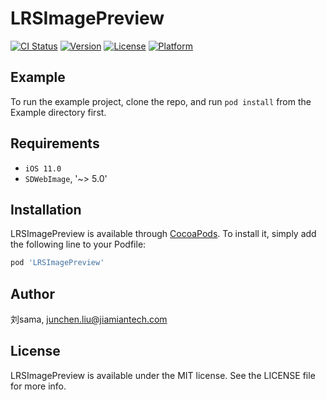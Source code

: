 # LRSImagePreview

[![CI Status](https://img.shields.io/travis/刘sama/LRSImagePreview.svg?style=flat)](https://travis-ci.org/刘sama/LRSImagePreview)
[![Version](https://img.shields.io/cocoapods/v/LRSImagePreview.svg?style=flat)](https://cocoapods.org/pods/LRSImagePreview)
[![License](https://img.shields.io/cocoapods/l/LRSImagePreview.svg?style=flat)](https://cocoapods.org/pods/LRSImagePreview)
[![Platform](https://img.shields.io/cocoapods/p/LRSImagePreview.svg?style=flat)](https://cocoapods.org/pods/LRSImagePreview)

## Example

To run the example project, clone the repo, and run `pod install` from the Example directory first.

## Requirements

- `iOS 11.0`
- `SDWebImage`, '~> 5.0'

## Installation

LRSImagePreview is available through [CocoaPods](https://cocoapods.org). To install
it, simply add the following line to your Podfile:

```ruby
pod 'LRSImagePreview'
```

## Author

刘sama, junchen.liu@jiamiantech.com

## License

LRSImagePreview is available under the MIT license. See the LICENSE file for more info.

